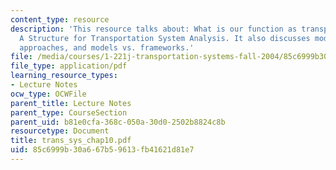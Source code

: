 ```yaml
---
content_type: resource
description: 'This resource talks about: What is our function as transportation professionals?
  A Structure for Transportation System Analysis. It also discusses modeling and it''s
  approaches, and models vs. frameworks.'
file: /media/courses/1-221j-transportation-systems-fall-2004/85c6999b30a667b59613fb41621d81e7_trans_sys_chap10.pdf
file_type: application/pdf
learning_resource_types:
- Lecture Notes
ocw_type: OCWFile
parent_title: Lecture Notes
parent_type: CourseSection
parent_uid: b81e0cfa-368c-050a-30d0-2502b8824c8b
resourcetype: Document
title: trans_sys_chap10.pdf
uid: 85c6999b-30a6-67b5-9613-fb41621d81e7
---
```

